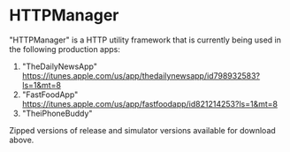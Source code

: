 # HTTPManager
"HTTPManager" is a HTTP utility framework that is currently being used in the following production apps:
1. "TheDailyNewsApp"
   https://itunes.apple.com/us/app/thedailynewsapp/id798932583?ls=1&mt=8
2. "FastFoodApp" 
   https://itunes.apple.com/us/app/fastfoodapp/id821214253?ls=1&mt=8
3. "TheiPhoneBuddy"

Zipped versions of release and simulator versions available for download above. 
